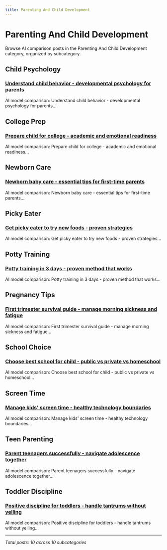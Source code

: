 ```yaml
---
title: Parenting And Child Development
---
```


# Parenting And Child Development

Browse AI comparison posts in the Parenting And Child Development category, organized by subcategory.

## Child Psychology

### [Understand child behavior - developmental psychology for parents](child-psychology/claude-vs-deepseek-vs-gemini-child-psychology-5405.md)

AI model comparison: Understand child behavior - developmental psychology for parents...

## College Prep

### [Prepare child for college - academic and emotional readiness](college-prep/claude-vs-gemini-vs-mistral-college-prep-3030.md)

AI model comparison: Prepare child for college - academic and emotional readiness...

## Newborn Care

### [Newborn baby care - essential tips for first-time parents](newborn-care/claude-vs-deepseek-vs-mistral-newborn-care-6339.md)

AI model comparison: Newborn baby care - essential tips for first-time parents...

## Picky Eater

### [Get picky eater to try new foods - proven strategies](picky-eater/claude-vs-grok-vs-mistral-picky-eater-6732.md)

AI model comparison: Get picky eater to try new foods - proven strategies...

## Potty Training

### [Potty training in 3 days - proven method that works](potty-training/claude-vs-deepseek-vs-gemini-potty-training-5637.md)

AI model comparison: Potty training in 3 days - proven method that works...

## Pregnancy Tips

### [First trimester survival guide - manage morning sickness and fatigue](pregnancy-tips/claude-vs-gemini-vs-mistral-pregnancy-tips-2645.md)

AI model comparison: First trimester survival guide - manage morning sickness and fatigue...

## School Choice

### [Choose best school for child - public vs private vs homeschool](school-choice/claude-vs-deepseek-vs-grok-school-choice-1690.md)

AI model comparison: Choose best school for child - public vs private vs homeschool...

## Screen Time

### [Manage kids' screen time - healthy technology boundaries](screen-time/claude-vs-deepseek-vs-mistral-screen-time-2311.md)

AI model comparison: Manage kids' screen time - healthy technology boundaries...

## Teen Parenting

### [Parent teenagers successfully - navigate adolescence together](teen-parenting/chatgpt-vs-gemini-vs-grok-teen-parenting-9093.md)

AI model comparison: Parent teenagers successfully - navigate adolescence together...

## Toddler Discipline

### [Positive discipline for toddlers - handle tantrums without yelling](toddler-discipline/gemini-vs-grok-vs-mistral-toddler-discipline-2523.md)

AI model comparison: Positive discipline for toddlers - handle tantrums without yelling...

---

*Total posts: 10 across 10 subcategories*
